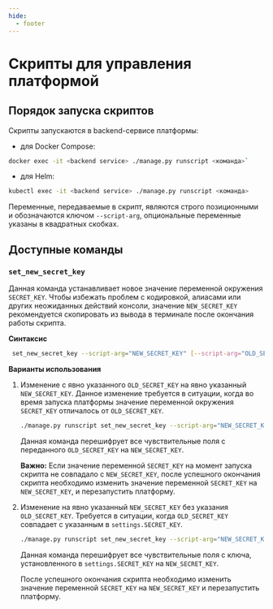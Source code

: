 ```yaml
---
hide:
  - footer
---
```


# Скрипты для управления платформой

## Порядок запуска скриптов

Скрипты запускаются в backend-сервисе платформы:

- для Docker Compose:

``` bash
docker exec -it <backend service> ./manage.py runscript <команда>`
```

- для Helm:

``` bash
kubectl exec -it <backend service> ./manage.py runscript <команда>
```

Переменные, передаваемые в скрипт, являются строго позиционными и обозначаются ключом `--script-arg`, опциональные переменные указаны в квадратных скобках.

## Доступные команды

### `set_new_secret_key`

Данная команда устанавливает новое значение переменной окружения `SECRET_KEY`. Чтобы избежать проблем с кодировкой, алиасами или других неожиданных действий консоли, значение `NEW_SECRET_KEY` рекомендуется скопировать из вывода в терминале после окончания работы скрипта.

**Синтаксис**

```bash
 set_new_secret_key --script-arg="NEW_SECRET_KEY" [--script-arg="OLD_SECRET_KEY"]
```

**Варианты использования**

1. Изменение с явно указанного `OLD_SECRET_KEY` на явно указанный `NEW_SECRET_KEY`. Данное изменение требуется в ситуации, когда во время запуска платформы значение переменной окружения `SECRET_KEY` отличалось от `OLD_SECRET_KEY`.

      ```bash
      ./manage.py runscript set_new_secret_key --script-arg="NEW_SECRET_KEY" --script-arg="OLD_SECRET_KEY"
      ```

      Данная команда перешифрует все чувствительные поля с переданного `OLD_SECRET_KEY` на `NEW_SECRET_KEY`.

      **Важно:** Если значение переменной `SECRET_KEY` на момент запуска скрипта не совпадало с `NEW_SECRET_KEY`,
      после успешного окончания скрипта необходимо изменить значение переменной `SECRET_KEY` на `NEW_SECRET_KEY`,
      и перезапустить платформу.

2. Изменение на явно указанный `NEW_SECRET_KEY` без указания `OLD_SECRET_KEY`. Требуется в ситуации, когда `OLD_SECRET_KEY` совпадает с указанным в `settings.SECRET_KEY`.

      ```bash
      ./manage.py runscript set_new_secret_key --script-arg="NEW_SECRET_KEY"
      ```

      Данная команда перешифрует все чувствительные поля с ключа, установленного в `settings.SECRET_KEY`
      на `NEW_SECRET_KEY`.

      После успешного окончания скрипта необходимо изменить значение переменной `SECRET_KEY` на `NEW_SECRET_KEY`
      и перезапустить платформу.
